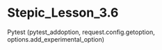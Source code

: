 # Stepic_Lesson_3.6
Pytest (pytest_addoption, request.config.getoption, options.add_experimental_option)

